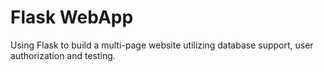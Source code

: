 # Flask WebApp

Using Flask to build a multi-page website utilizing database support, user authorization and testing.
